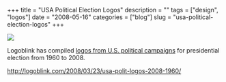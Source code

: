 +++
title = "USA Political Election Logos"
description = ""
tags = ["design", "logos"]
date = "2008-05-16"
categories = ["blog"]
slug = "usa-political-election-logos"
+++



  <div class="notebook-screenshot"><a href="http://logoblink.com/2008/03/23/usa-polit-logos-2008-1960/"><img src="//media.konigi.com/bluga/wt482d90626efe0_0.jpg"/></a></div><p>Logoblink has compiled <a href="http://logoblink.com/2008/03/23/usa-polit-logos-2008-1960/">logos from U.S. political campaigns</a> for presidential election from 1960 to 2008.</p>
    
  <a href="http://logoblink.com/2008/03/23/usa-polit-logos-2008-1960/">http://logoblink.com/2008/03/23/usa-polit-logos-2008-1960/</a>
